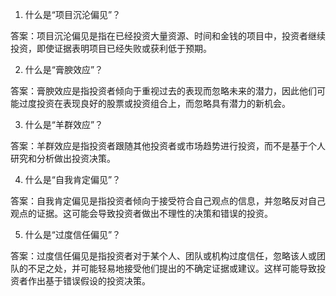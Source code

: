 

1. 什么是“项目沉沦偏见”？ 

答案：项目沉沦偏见是指在已经投资大量资源、时间和金钱的项目中，投资者继续投资，即使证据表明项目已经失败或获利低于预期。

2. 什么是“膏腴效应”？
 
答案：膏腴效应是指投资者倾向于重视过去的表现而忽略未来的潜力，因此他们可能过度投资在表现良好的股票或投资组合上，而忽略具有潜力的新机会。

3. 什么是“羊群效应”？

答案：羊群效应是指投资者跟随其他投资者或市场趋势进行投资，而不是基于个人研究和分析做出投资决策。

4. 什么是“自我肯定偏见”？

答案：自我肯定偏见是指投资者倾向于接受符合自己观点的信息，并忽略反对自己观点的证据。这可能会导致投资者做出不理性的决策和错误的投资。

5. 什么是“过度信任偏见”？

答案：过度信任偏见是指投资者对于某个人、团队或机构过度信任，忽略该人或团队的不足之处，并可能轻易地接受他们提出的不确定证据或建议。这样可能导致投资者作出基于错误假设的投资决策。